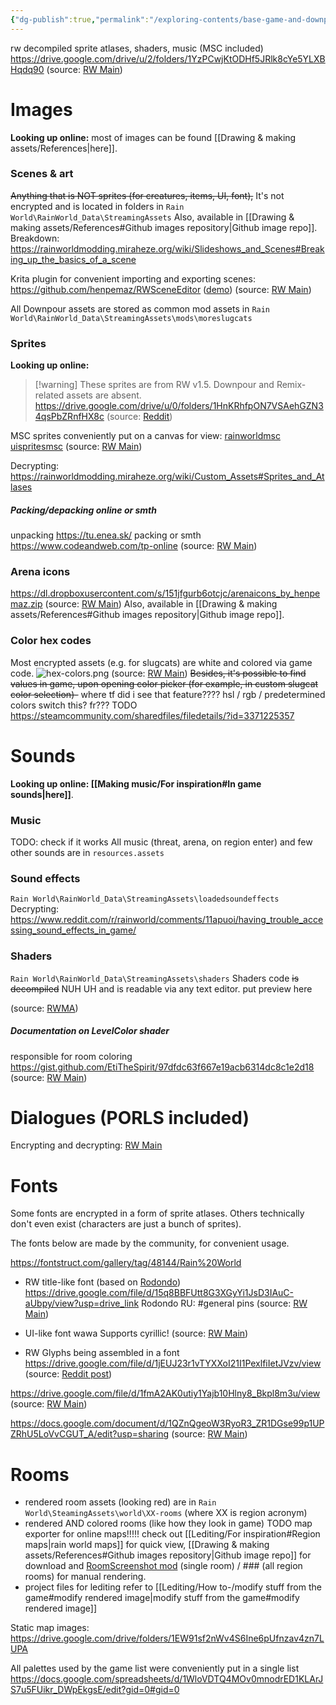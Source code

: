 ```yaml
---
{"dg-publish":true,"permalink":"/exploring-contents/base-game-and-downpour/assets/"}
---
```


rw decompiled sprite atlases, shaders, music (MSC included)
https://drive.google.com/drive/u/2/folders/1YzPCwjKtODHf5JRlk8cYe5YLXBHqdq90
(source: [RW Main](https://discord.com/channels/291184728944410624/1068344185016569856/1068395551164473386))
# Images
**Looking up online:** most of images can be found [[Drawing & making assets/References\|here]].


### Scenes & art
~~Anything that is NOT sprites (for creatures, items, UI, font),~~
It's not encrypted and is located in folders in `Rain World\RainWorld_Data\StreamingAssets`
Also, available in [[Drawing & making assets/References#Github images repository\|Github image repo]].
Breakdown:
https://rainworldmodding.miraheze.org/wiki/Slideshows_and_Scenes#Breaking_up_the_basics_of_a_scene

Krita plugin for convenient importing and exporting scenes:
https://github.com/henpemaz/RWSceneEditor ([demo](https://dl.dropboxusercontent.com/s/8pmjwl0998l2wbc/krita_2022-09-02_17-52-05.mp4))
(source: [RW Main](https://discord.com/channels/291184728944410624/838185248981385256/1015364893198782624))

All Downpour assets are stored as common mod assets in `Rain World\RainWorld_Data\StreamingAssets\mods\moreslugcats`

### Sprites
**Looking up online:**
> [!warning] These sprites are from RW v1.5. Downpour and Remix-related assets are absent.
https://drive.google.com/drive/u/0/folders/1HnKRhfpON7VSAehGZN34qsPbZRnfHX8c
(source: [Reddit](https://www.reddit.com/r/rainworld/comments/1dbtzrt/comment/l7vgv0y/))

MSC sprites conveniently put on a canvas for view: 
[rainworldmsc](https://nqywadcmwusjqlrg.public.blob.vercel-storage.com/notes/files/game-contents/sprites/rainworldmsc_Split-icjBDGhflHQG62ZP2UxblH2BdozSrF.kra)
[uispritesmsc](https://nqywadcmwusjqlrg.public.blob.vercel-storage.com/notes/files/game-contents/sprites/uispritesmsc-RqkQzXY70z0XFb0RwbqekPFpILChsO.kra)
(source: [RW Main](https://discord.com/channels/291184728944410624/296133304632213504/1113616624105308160))

Decrypting:
https://rainworldmodding.miraheze.org/wiki/Custom_Assets#Sprites_and_Atlases
##### Packing/depacking online or smth

unpacking
https://tu.enea.sk/
packing or smth
https://www.codeandweb.com/tp-online
(source: [RW Main](https://discord.com/channels/291184728944410624/838185248981385256/1098995144923041843))
### Arena icons
https://dl.dropboxusercontent.com/s/151jfgurb6otcjc/arenaicons_by_henpemaz.zip
(source: [RW Main](https://discord.com/channels/291184728944410624/481900360324218880/722224693893136466))
Also, available in [[Drawing & making assets/References#Github images repository\|Github image repo]].

### Color hex codes
Most encrypted assets (e.g. for slugcats) are white and colored via game code.
![hex-colors.png](/img/user/pics/hex-colors.png)
(source: [RW Main](https://discord.com/channels/291184728944410624/305139167300550666/1081023267378303036))
~~Besides, it's possible to find values in game, upon opening color picker (for example, in custom slugcat color selection)-~~
where tf did i see that feature????
hsl / rgb / predetermined colors switch
this? fr??? TODO
https://steamcommunity.com/sharedfiles/filedetails/?id=3371225357

# Sounds
**Looking up online: [[Making music/For inspiration#In game sounds\|here]]**.

### Music
TODO: check if it works
All music (threat, arena, on region enter) and few other sounds are in `resources.assets`


### Sound effects
`Rain World\RainWorld_Data\StreamingAssets\loadedsoundeffects`
Decrypting:
https://www.reddit.com/r/rainworld/comments/11apuoi/having_trouble_accessing_sound_effects_in_game/


### Shaders
`Rain World\RainWorld_Data\StreamingAssets\shaders`
Shaders code ~~is decompiled~~ NUH UH and is readable via any text editor. 
put preview here 

(source: [RWMA](https://discord.com/channels/1083481230839922688/1083484108056957089/1095172254549168268))

##### Documentation on LevelColor shader 
responsible for room coloring
https://gist.github.com/EtiTheSpirit/97dfdc63f667e19acb6314dc8c1e2d18
(source: [RW Main](https://discord.com/channels/291184728944410624/838185248981385256/1150360982397386823))

# Dialogues (PORLS included)
Encrypting and decrypting: [RW Main](https://discord.com/channels/291184728944410624/1315395285647622214/1315408396249464922)


# Fonts
Some fonts are encrypted in a form of sprite atlases. Others technically don't even exist (characters are just a bunch of sprites).

The fonts below are made by the community, for convenient usage.

https://fontstruct.com/gallery/tag/48144/Rain%20World

- RW title-like font (based on [Rodondo](https://www.dafont.com/rodondo.font))
https://drive.google.com/file/d/15q8BBFUtt8G3XGyYi1JsD3IAuC-aUbpy/view?usp=drive_link
Rodondo RU: \#general pins
(source: [RW Main](https://discord.com/channels/291184728944410624/838185248981385256/1166479012193906718))

- UI-like font
wawa
Supports cyrillic!
(source: [RW Main](https://discord.com/channels/291184728944410624/481900360324218880/1094033795524612147))

- RW Glyphs being assembled in a font
https://drive.google.com/file/d/1jEUJ23r1vTYXXoI21I1PexlfiIetJVzv/view
(source: [Reddit post](https://www.reddit.com/r/rainworld/comments/1bei8sy/i_created_a_fully_functional_typeface_for_every/))

https://drive.google.com/file/d/1fmA2AK0utiy1Yajb10Hlny8_Bkpl8m3u/view
(source: [RW Main](https://discord.com/channels/291184728944410624/481900360324218880/540335659890769931))

https://docs.google.com/document/d/1QZnQgeoW3RyoR3_ZR1DGse99p1UPZRhU5LoVvCGUT_A/edit?usp=sharing
(source: [RW Main](https://discord.com/channels/291184728944410624/296133304632213504/822957346711928922))
# Rooms
- rendered room assets (looking red)
are in `Rain World\SteamingAssets\world\XX-rooms` (where XX is region acronym) 
- rendered AND colored rooms (like how they look in game)
TODO map exporter for online maps!!!!!
check out [[Lediting/For inspiration#Region maps\|rain world maps]] for quick view, [[Drawing & making assets/References#Github images repository\|Github image repo]] for download and [RoomScreenshot mod](https://steamcommunity.com/sharedfiles/filedetails/?id=3125783486) (single room) /  \### (all region rooms) for manual rendering.
- project files for lediting
refer to [[Lediting/How to-/modify stuff from the game#modify rendered image\|modify stuff from the game#modify rendered image]]

Static map images:
https://drive.google.com/drive/folders/1EW91sf2nWv4S6Ine6pUfnzav4zn7LUPA

All palettes used by the game list were conveniently put in a single list
https://docs.google.com/spreadsheets/d/1WloVDTQ4MOv0mnodrED1KLArJS7u5FUikr_DWpEkgsE/edit?gid=0#gid=0
